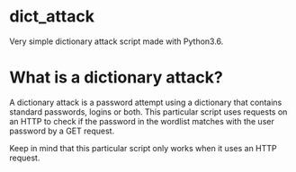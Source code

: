 # dict_attack
  Very simple dictionary attack script made with Python3.6.

# What is a dictionary attack?
  A dictionary attack is a password attempt using a dictionary that contains standard passwords, logins or both.
  This particular script uses requests on an HTTP to check if the password in the wordlist matches with the user password by a GET request.



Keep in mind that this particular script only works when it uses an HTTP request.
